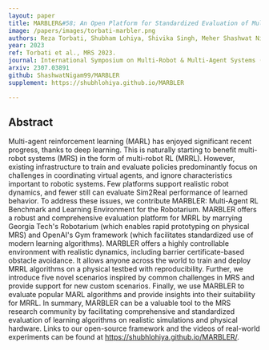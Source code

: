 ```yaml
---
layout: paper
title: MARBLER&#58; An Open Platform for Standardized Evaluation of Multi-Robot Reinforcement Learning Algorithms
image: /papers/images/torbati-marbler.png
authors: Reza Torbati, Shubham Lohiya, Shivika Singh, Meher Shashwat Nigam, Harish Ravichandar
year: 2023
ref: Torbati et al., MRS 2023.
journal: International Symposium on Multi-Robot & Multi-Agent Systems (MRS)
arxiv: 2307.03891
github: ShashwatNigam99/MARBLER
supplement: https://shubhlohiya.github.io/MARBLER

---
```


## Abstract

Multi-agent reinforcement learning (MARL) has enjoyed significant recent progress, thanks to deep learning. This is naturally starting to benefit multi-robot systems (MRS) in the form of multi-robot RL (MRRL). However, existing infrastructure to train and evaluate policies predominantly focus on challenges in coordinating virtual agents, and ignore characteristics important to robotic systems. Few platforms support realistic robot dynamics, and fewer still can evaluate Sim2Real performance of learned behavior. To address these issues, we contribute MARBLER: Multi-Agent RL Benchmark and Learning Environment for the Robotarium. MARBLER offers a robust and comprehensive evaluation platform for MRRL by marrying Georgia Tech's Robotarium (which enables rapid prototyping on physical MRS) and OpenAI's Gym framework (which facilitates standardized use of modern learning algorithms). MARBLER offers a highly controllable environment with realistic dynamics, including barrier certificate-based obstacle avoidance. It allows anyone across the world to train and deploy MRRL algorithms on a physical testbed with reproducibility. Further, we introduce five novel scenarios inspired by common challenges in MRS and provide support for new custom scenarios. Finally, we use MARBLER to evaluate popular MARL algorithms and provide insights into their suitability for MRRL. In summary, MARBLER can be a valuable tool to the MRS research community by facilitating comprehensive and standardized evaluation of learning algorithms on realistic simulations and physical hardware. Links to our open-source framework and the videos of real-world experiments can be found at https://shubhlohiya.github.io/MARBLER/.
